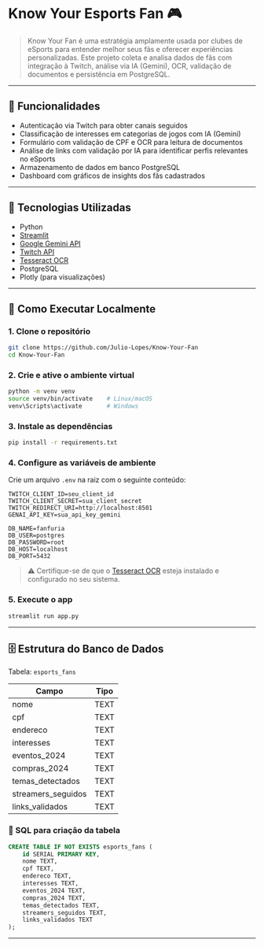 # Know Your Esports Fan 🎮
> Know Your Fan é uma estratégia amplamente usada por clubes de eSports para entender melhor seus fãs e oferecer experiências personalizadas. Este projeto coleta e analisa dados de fãs com integração à Twitch, análise via IA (Gemini), OCR, validação de documentos e persistência em PostgreSQL.

---

## 🔧 Funcionalidades

- Autenticação via Twitch para obter canais seguidos
- Classificação de interesses em categorias de jogos com IA (Gemini)
- Formulário com validação de CPF e OCR para leitura de documentos
- Análise de links com validação por IA para identificar perfis relevantes no eSports
- Armazenamento de dados em banco PostgreSQL
- Dashboard com gráficos de insights dos fãs cadastrados

---

## 🧪 Tecnologias Utilizadas

- Python
- [Streamlit](https://streamlit.io)
- [Google Gemini API](https://ai.google.dev/)
- [Twitch API](https://dev.twitch.tv/)
- [Tesseract OCR](https://github.com/tesseract-ocr/tesseract)
- PostgreSQL
- Plotly (para visualizações)

---

## 🚀 Como Executar Localmente

### 1. Clone o repositório

```bash
git clone https://github.com/Julio-Lopes/Know-Your-Fan
cd Know-Your-Fan
```

### 2. Crie e ative o ambiente virtual

```bash
python -m venv venv
source venv/bin/activate    # Linux/macOS
venv\Scripts\activate       # Windows
```

### 3. Instale as dependências

```bash
pip install -r requirements.txt
```

### 4. Configure as variáveis de ambiente

Crie um arquivo `.env` na raiz com o seguinte conteúdo:

```env
TWITCH_CLIENT_ID=seu_client_id
TWITCH_CLIENT_SECRET=sua_client_secret
TWITCH_REDIRECT_URI=http://localhost:8501
GENAI_API_KEY=sua_api_key_gemini

DB_NAME=fanfuria
DB_USER=postgres
DB_PASSWORD=root
DB_HOST=localhost
DB_PORT=5432
```

> ⚠️ Certifique-se de que o [Tesseract OCR](https://github.com/tesseract-ocr/tesseract) esteja instalado e configurado no seu sistema.

### 5. Execute o app

```bash
streamlit run app.py
```

---

## 🗄️ Estrutura do Banco de Dados

Tabela: `esports_fans`

| Campo              | Tipo    |
|--------------------|---------|
| nome               | TEXT    |
| cpf                | TEXT    |
| endereco           | TEXT    |
| interesses         | TEXT    |
| eventos_2024       | TEXT    |
| compras_2024       | TEXT    |
| temas_detectados   | TEXT    |
| streamers_seguidos | TEXT    |
| links_validados    | TEXT    |

### 📄 SQL para criação da tabela

```sql
CREATE TABLE IF NOT EXISTS esports_fans (
    id SERIAL PRIMARY KEY,
    nome TEXT,
    cpf TEXT,
    endereco TEXT,
    interesses TEXT,
    eventos_2024 TEXT,
    compras_2024 TEXT,
    temas_detectados TEXT,
    streamers_seguidos TEXT,
    links_validados TEXT
);
```
---
